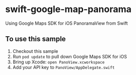 # swift-google-map-panorama
Using Google Maps SDK for iOS PanoramaView from Swift

## To use this sample

1. Checkout this sample
2. Run `pod update` to pull down Google Maps SDK for iOS
3. Bring up Xcode: `open PanoView.xcworkspace`
4. Add your API key to `PanoView/AppDelegate.swift`
